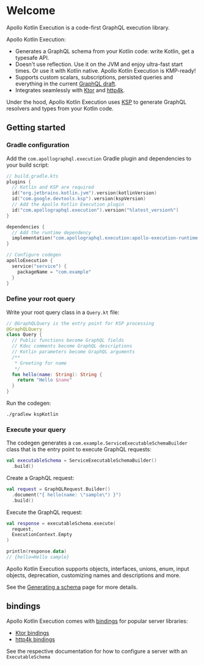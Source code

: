 # Welcome

Apollo Kotlin Execution is a code-first GraphQL execution library.

Apollo Kotlin Execution:

* Generates a GraphQL schema from your Kotlin code: write Kotlin, get a typesafe API.
* Doesn't use reflection. Use it on the JVM and enjoy ultra-fast start times. Or use it with Kotlin native. Apollo Kotlin Execution is KMP-ready!
* Supports custom scalars, subscriptions, persisted queries and everything in the current [GraphQL draft](https://spec.graphql.org/draft/).
* Integrates seamlessly with [Ktor](ktor.md) and [http4k](http4k.md).

Under the hood, Apollo Kotlin Execution uses [KSP](https://kotlinlang.org/docs/ksp-overview.html) to generate GraphQL resolvers and types from your Kotlin code.

## Getting started

### Gradle configuration

Add the `com.apollographql.execution` Gradle plugin and dependencies to your build script:

```kotlin
// build.gradle.kts
plugins {
  // Kotlin and KSP are required
  id("org.jetbrains.kotlin.jvm").version(kotlinVersion)
  id("com.google.devtools.ksp").version(kspVersion)
  // Add the Apollo Kotlin Execution plugin
  id("com.apollographql.execution").version("%latest_version%")
}

dependencies {
  // Add the runtime dependency
  implementation("com.apollographql.execution:apollo-execution-runtime:%latest_version%")
}

// Configure codegen
apolloExecution {
  service("service") {
    packageName = "com.example"
  }
}
```

### Define your root query

Write your root query class in a `Query.kt` file:

```kotlin
// @GraphQLQuery is the entry point for KSP processing
@GraphQLQuery
class Query {
  // Public functions become GraphQL fields 
  // Kdoc comments become GraphQL descriptions
  // Kotlin parameters become GraphQL arguments
  /**
   * Greeting for name
   */
  fun hello(name: String): String {
    return "Hello $name"
  }
}
```

Run the codegen:

```shell
./gradlew kspKotlin
```

### Execute your query

The codegen generates a `com.example.ServiceExecutableSchemaBuilder` class that is the entry point to execute GraphQL requests:

```kotlin
val executableSchema = ServiceExecutableSchemaBuilder()
  .build()
```

Create a GraphQL request:
```kotlin
val request = GraphQLRequest.Builder()
  .document("{ hello(name: \"sample\") }")
  .build()
```

Execute the GraphQL request:
```kotlin
val response = executableSchema.execute(
  request,
  ExecutionContext.Empty
)

println(response.data)
// {hello=Hello sample}
```

Apollo Kotlin Execution supports objects, interfaces, unions, enum, input objects, deprecation, customizing names and descriptions and more. 

See the [Generating a schema](schema.md) page for more details.

## bindings

Apollo Kotlin Execution comes with [bindings](bindings.md) for popular server libraries:

* [Ktor bindings](ktor.md)
* [http4k bindings](http4k.md)

See the respective documentation for how to configure a server with an `ExecutableSchema`